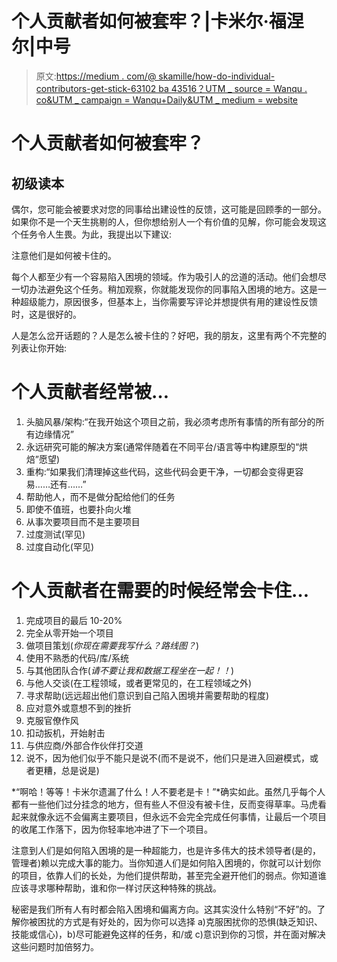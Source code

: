 # 个人贡献者如何被套牢？|卡米尔·福涅尔|中号

> 原文:[https://medium . com/@ skamille/how-do-individual-contributors-get-stick-63102 ba 43516？UTM _ source = Wanqu . co&UTM _ campaign = Wanqu+Daily&UTM _ medium = website](https://medium.com/@skamille/how-do-individual-contributors-get-stuck-63102ba43516?utm_source=wanqu.co&utm_campaign=Wanqu+Daily&utm_medium=website)

# 个人贡献者如何被套牢？

## 初级读本

偶尔，您可能会被要求对您的同事给出建设性的反馈，这可能是回顾季的一部分。如果你不是一个天生挑剔的人，但你想给别人一个有价值的见解，你可能会发现这个任务令人生畏。为此，我提出以下建议:

注意他们是如何被卡住的。

每个人都至少有一个容易陷入困境的领域。作为吸引人的岔道的活动。他们会想尽一切办法避免这个任务。稍加观察，你就能发现你的同事陷入困境的地方。这是一种超级能力，原因很多，但基本上，当你需要写评论并想提供有用的建设性反馈时，这是很好的。

人是怎么岔开话题的？人是怎么被卡住的？好吧，我的朋友，这里有两个不完整的列表让你开始:

# 个人贡献者经常被…

1.  头脑风暴/架构:“在我开始这个项目之前，我必须考虑所有事情的所有部分的所有边缘情况”
2.  永远研究可能的解决方案(通常伴随着在不同平台/语言等中构建原型的“烘焙”愿望)
3.  重构:“如果我们清理掉这些代码，这些代码会更干净，一切都会变得更容易……还有……”
4.  帮助他人，而不是做分配给他们的任务
5.  即使不值班，也要扑向火堆
6.  从事次要项目而不是主要项目
7.  过度测试(罕见)
8.  过度自动化(罕见)

# 个人贡献者在需要的时候经常会卡住…

1.  完成项目的最后 10-20%
2.  完全从零开始一个项目
3.  做项目策划(*你现在需要我写什么？路线图？*)
4.  使用不熟悉的代码/库/系统
5.  与其他团队合作(*请不要让我和数据工程坐在一起！！*)
6.  与他人交谈(在工程领域，或者更常见的，在工程领域之外)
7.  寻求帮助(远远超出他们意识到自己陷入困境并需要帮助的程度)
8.  应对意外或意想不到的挫折
9.  克服官僚作风
10.  扣动扳机，开始射击
11.  与供应商/外部合作伙伴打交道
12.  说不，因为他们似乎不能只是说不(而不是说不，他们只是进入回避模式，或者更糟，总是说是)

*“啊哈！等等！卡米尔遗漏了什么！人不要老是卡！”*确实如此。虽然几乎每个人都有一些他们过分挂念的地方，但有些人不但没有被卡住，反而变得草率。马虎看起来就像永远不会偏离主要项目，但永远不会完全完成任何事情，让最后一个项目的收尾工作落下，因为你轻率地冲进了下一个项目。

注意到人们是如何陷入困境的是一种超能力，也是许多伟大的技术领导者(是的，管理者)赖以完成大事的能力。当你知道人们是如何陷入困境的，你就可以计划你的项目，依靠人们的长处，为他们提供帮助，甚至完全避开他们的弱点。你知道谁应该寻求哪种帮助，谁和你一样讨厌这种特殊的挑战。

秘密是我们所有人有时都会陷入困境和偏离方向。这其实没什么特别“不好”的。了解你被困扰的方式是有好处的，因为你可以选择 a)克服困扰你的恐惧(缺乏知识、技能或信心)，b)尽可能避免这样的任务，和/或 c)意识到你的习惯，并在面对解决这些问题时加倍努力。